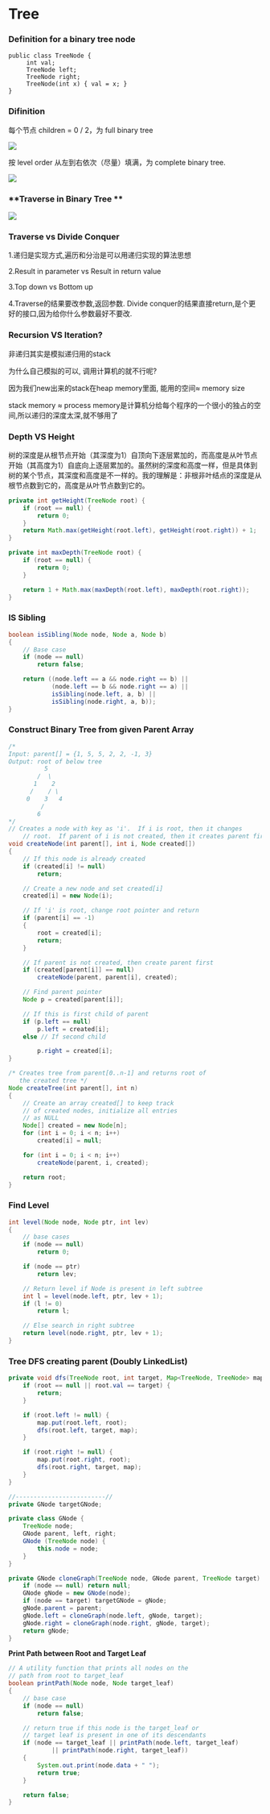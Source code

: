 # Tree

### **Definition for a binary tree node**

```
public class TreeNode {
     int val;
     TreeNode left;
     TreeNode right;
     TreeNode(int x) { val = x; }
}
```

### Difinition

每个节点 children = 0 / 2，为 full binary tree

![](/assets/fullTree.png)

按 level order 从左到右依次（尽量）填满，为 complete binary tree.

![](/assets/compeleteTree.png)

### **Traverse in Binary Tree **

![](/assets/tree1.png)

### **Traverse vs Divide Conquer**

1.递归是实现方式,遍历和分治是可以用递归实现的算法思想

2.Result in parameter vs Result in return value

3.Top down vs Bottom up

4.Traverse的结果要改参数,返回参数. Divide conquer的结果直接return,是个更好的接口,因为给你什么参数最好不要改.

### Recursion VS Iteration?

非递归其实是模拟递归用的stack

为什么自己模拟的可以, 调用计算机的就不行呢?

因为我们new出来的stack在heap memory里面, 能用的空间≈ memory size

stack memory ≈ process memory是计算机分给每个程序的一个很小的独占的空间,所以递归的深度太深,就不够用了

### Depth VS **Height**

树的深度是从根节点开始（其深度为1）自顶向下逐层累加的，而高度是从叶节点开始（其高度为1）自底向上逐层累加的。虽然树的深度和高度一样，但是具体到树的某个节点，其深度和高度是不一样的。我的理解是：非根非叶结点的深度是从根节点数到它的，高度是从叶节点数到它的。

```java
private int getHeight(TreeNode root) {
    if (root == null) {
        return 0;
    }
    return Math.max(getHeight(root.left), getHeight(root.right)) + 1;
}
```

```java
private int maxDepth(TreeNode root) {
    if (root == null) {
        return 0;
    }

    return 1 + Math.max(maxDepth(root.left), maxDepth(root.right));
}
```

### IS Sibling

```java
boolean isSibling(Node node, Node a, Node b) 
{ 
    // Base case 
    if (node == null) 
        return false; 

    return ((node.left == a && node.right == b) || 
            (node.left == b && node.right == a) || 
            isSibling(node.left, a, b) || 
            isSibling(node.right, a, b)); 
}
```

### Construct Binary Tree from given Parent Array

```java
/*
Input: parent[] = {1, 5, 5, 2, 2, -1, 3}
Output: root of below tree
          5
        /  \
       1    2
      /    / \
     0    3   4
         /
        6 
*/
// Creates a node with key as 'i'.  If i is root, then it changes 
    // root.  If parent of i is not created, then it creates parent first 
void createNode(int parent[], int i, Node created[])  
{ 
    // If this node is already created 
    if (created[i] != null) 
        return; 

    // Create a new node and set created[i] 
    created[i] = new Node(i); 

    // If 'i' is root, change root pointer and return 
    if (parent[i] == -1)  
    { 
        root = created[i]; 
        return; 
    } 

    // If parent is not created, then create parent first 
    if (created[parent[i]] == null) 
        createNode(parent, parent[i], created); 

    // Find parent pointer 
    Node p = created[parent[i]]; 

    // If this is first child of parent 
    if (p.left == null) 
        p.left = created[i]; 
    else // If second child 

        p.right = created[i]; 
} 

/* Creates tree from parent[0..n-1] and returns root of  
   the created tree */
Node createTree(int parent[], int n)  
{     
    // Create an array created[] to keep track 
    // of created nodes, initialize all entries 
    // as NULL 
    Node[] created = new Node[n]; 
    for (int i = 0; i < n; i++)  
        created[i] = null; 

    for (int i = 0; i < n; i++) 
        createNode(parent, i, created); 

    return root; 
}
```

### Find Level

```java
int level(Node node, Node ptr, int lev) 
{ 
    // base cases 
    if (node == null) 
        return 0; 

    if (node == ptr) 
        return lev; 

    // Return level if Node is present in left subtree 
    int l = level(node.left, ptr, lev + 1); 
    if (l != 0) 
        return l; 

    // Else search in right subtree 
    return level(node.right, ptr, lev + 1); 
}
```

### **Tree DFS creating parent \(Doubly LinkedList\)**

```java
private void dfs(TreeNode root, int target, Map<TreeNode, TreeNode> map) {
    if (root == null || root.val == target) {
        return;
    }

    if (root.left != null) {
        map.put(root.left, root);
        dfs(root.left, target, map);
    }

    if (root.right != null) {
        map.put(root.right, root);
        dfs(root.right, target, map);
    }
}

//-------------------------//
private GNode targetGNode;

private class GNode {
    TreeNode node;
    GNode parent, left, right;
    GNode (TreeNode node) {
        this.node = node;
    }
}  

private GNode cloneGraph(TreeNode node, GNode parent, TreeNode target) {
    if (node == null) return null;
    GNode gNode = new GNode(node);
    if (node == target) targetGNode = gNode;
    gNode.parent = parent;
    gNode.left = cloneGraph(node.left, gNode, target);
    gNode.right = cloneGraph(node.right, gNode, target);
    return gNode;
}
```

**Print Path between Root and Target Leaf**

```java
// A utility function that prints all nodes on the 
// path from root to target_leaf 
boolean printPath(Node node, Node target_leaf) 
{ 
    // base case 
    if (node == null) 
        return false; 

    // return true if this node is the target_leaf or 
    // target leaf is present in one of its descendants 
    if (node == target_leaf || printPath(node.left, target_leaf) 
            || printPath(node.right, target_leaf)) 
    { 
        System.out.print(node.data + " "); 
        return true; 
    } 

    return false; 
}
```



